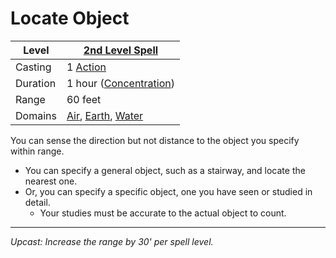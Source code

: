 # Locate Object

| Level    | [2nd Level Spell](2nd%20Level%20Spells.md)                                                                                     |
| -------- | ------------------------------------------------------------------------------------------------------------------------------ |
| Casting  | 1 [Action](../../../../Game%20Procedures/Action.md)                                                                            |
| Duration | 1 hour ([Concentration](../../../Spellcasting/Concentration.md))                                                                            |
| Range    | 60 feet                                                                                                                        |
| Domains  | [Air](../../Spell%20Domains/Air.md), [Earth](../../Spell%20Domains/Earth.md), [Water](../../Spell%20Domains/Water.md) |

You can sense the direction but not distance to the object you specify within range.

- You can specify a general object, such as a stairway, and locate the nearest one.
- Or, you can specify a specific object, one you have seen or studied in detail.
	- Your studies must be accurate to the actual object to count.

---
*Upcast: Increase the range by 30' per spell level.*
